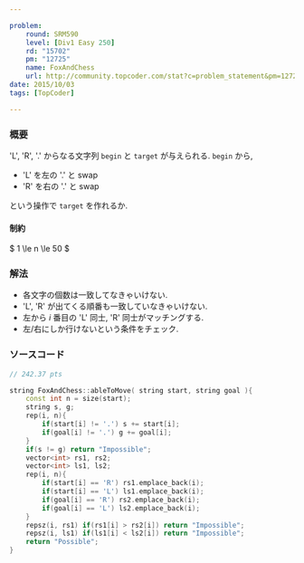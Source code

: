 ```yaml
---

problem:
    round: SRM590
    level: [Div1 Easy 250]
    rd: "15702"
    pm: "12725"
    name: FoxAndChess
    url: http://community.topcoder.com/stat?c=problem_statement&pm=12725&rd=15702
date: 2015/10/03
tags: [TopCoder]

---
```


### 概要

'L', 'R', '.' からなる文字列 `begin` と `target` が与えられる.
`begin` から,

- 'L' を左の '.' と swap
- 'R' を右の '.' と swap

という操作で `target` を作れるか.


#### 制約

$ 1 \le n \le 50 $

### 解法

- 各文字の個数は一致してなきゃいけない.
- 'L', 'R' が出てくる順番も一致していなきゃいけない.
- 左から $i$ 番目の 'L' 同士, 'R' 同士がマッチングする.
- 左/右にしか行けないという条件をチェック.


### ソースコード

~~~ cpp
// 242.37 pts

string FoxAndChess::ableToMove( string start, string goal ){
    const int n = size(start);
    string s, g;
    rep(i, n){
        if(start[i] != '.') s += start[i];
        if(goal[i] != '.') g += goal[i];
    }
    if(s != g) return "Impossible";
    vector<int> rs1, rs2;
    vector<int> ls1, ls2;
    rep(i, n){
        if(start[i] == 'R') rs1.emplace_back(i);
        if(start[i] == 'L') ls1.emplace_back(i);
        if(goal[i] == 'R') rs2.emplace_back(i);
        if(goal[i] == 'L') ls2.emplace_back(i);
    }
    repsz(i, rs1) if(rs1[i] > rs2[i]) return "Impossible";
    repsz(i, ls1) if(ls1[i] < ls2[i]) return "Impossible";
    return "Possible";
}
~~~

